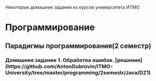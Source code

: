 Некоторые домашние задания из курсов университета ИТМО

<h1> Программирование
<h2> Парадигмы программирования(2 семестр)
<h3> Домашнее задание 1. Обработка ошибок.
[решение](https://github.com/AntonDubrovin/ITMO-University/tree/master/programming/2semestr/Java/DZ1)
